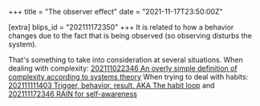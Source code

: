 +++
title = "The observer effect"
date = "2021-11-17T23:50:00Z"

[extra]
blips_id = "202111172350"
+++
It is related to how a behavior changes due to the fact that is being observed (so observing disturbs the system).

That's something to take into consideration at several situations.
When dealing with complexity: [202111022346 An overly simple definition of complexity according to systems theory](/blips/202111022346-an-overly-simple-definition-of-complexity-according-to-systems-theory)
When trying to deal with habits: [202111111403 Trigger, behavior, result. AKA The habit loop](/blips/202111111403-trigger--behavior--result--aka-the-habit-loop) and [202111172346 RAIN for self-awareness](/blips/202111172346-rain-for-self-awareness)
